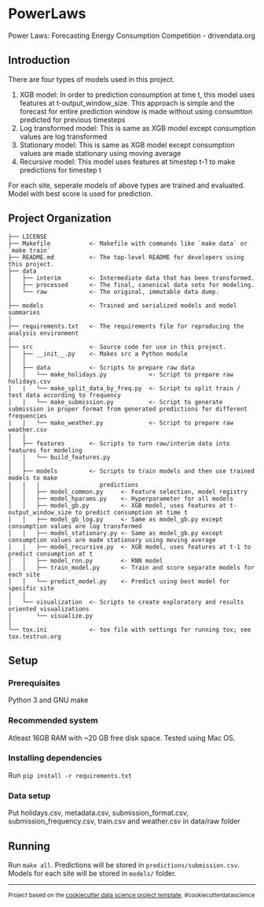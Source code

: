 PowerLaws
==============================

Power Laws: Forecasting Energy Consumption Competition - drivendata.org

Introduction
------------

There are four types of models used in this project.

1. XGB model: In order to prediction consumption at time t, this model uses features at t-output_window_size. This approach is simple and the forecast for entire prediction window is made without using consumtion predicted for previous timesteps
2. Log transformed model: This is same as XGB model except consumption values are log transformed
3. Stationary model: This is same as XGB model except consumption values are made stationary using moving average
4. Recursive model: This model uses features at timestep t-1 to make predictions for timestep t

For each site, seperate models of above types are trained and evaluated. Model with best score is used for prediction.


Project Organization
------------

    ├── LICENSE
    ├── Makefile           <- Makefile with commands like `make data` or `make train`
    ├── README.md          <- The top-level README for developers using this project.
    ├── data
    │   ├── interim        <- Intermediate data that has been transformed.
    │   ├── processed      <- The final, canonical data sets for modeling.
    │   └── raw            <- The original, immutable data dump.
    │
    ├── models             <- Trained and serialized models and model summaries
    │
    ├── requirements.txt   <- The requirements file for reproducing the analysis environment
    │
    ├── src                <- Source code for use in this project.
    │   ├── __init__.py    <- Makes src a Python module
    │   │
    │   ├── data           <- Scripts to prepare raw data
    │   │   └── make_holidays.py            <- Script to prepare raw holidays.csv
    |   |   └── make_split_data_by_freq.py  <- Script to split train / test data according to frequency
    |   |   └── make_submission.py          <- Script to generate submission in proper format from generated predictions for different frequencies
    |   |   └── make_weather.py             <- Script to prepare raw weather.csv
    │   │
    │   ├── features       <- Scripts to turn raw/interim data into features for modeling
    │   │   └── build_features.py
    │   │
    │   ├── models         <- Scripts to train models and then use trained models to make
    │   │   │                 predictions
    │   │   ├── model_common.py     <- Feature selection, model registry
    │   │   ├── model_hparams.py    <- Hyperparameter for all models
    │   │   ├── model_gb.py         <- XGB model, uses features at t-output_window_size to predict consumption at time t
    │   │   ├── model_gb_log.py     <- Same as model_gb.py except consumption values are log transformed
    │   │   ├── model_stationary.py <- Same as model_gb.py except consumption values are made stationary using moving average
    │   │   ├── model_recursive.py  <- XGB model, uses features at t-1 to predict consumption at t
    │   │   ├── model_rnn.py        <- RNN model
    │   │   ├── train_model.py      <- Train and score separate models for each site
    │   │   └── predict_model.py    <- Predict using best model for specific site
    │   │
    │   └── visualization  <- Scripts to create exploratory and results oriented visualizations
    │       └── visualize.py
    │
    └── tox.ini            <- tox file with settings for running tox; see tox.testrun.org


Setup
------------

### Prerequisites
Python 3 and GNU make

### Recommended system
Atleast 16GB RAM with ~20 GB free disk space. Tested using Mac OS.

### Installing dependencies
Run `pip install -r requirements.txt`

### Data setup
Put holidays.csv, metadata.csv, submission_format.csv, submission_frequency.csv, train.csv and weather.csv in data/raw folder

Running
------------

Run `make all`. Predictions will be stored in `predictions/submission.csv`. Models for each site will be stored in `models/` folder.

--------

<p><small>Project based on the <a target="_blank" href="https://drivendata.github.io/cookiecutter-data-science/">cookiecutter data science project template</a>. #cookiecutterdatascience</small></p>
